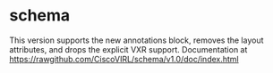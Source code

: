schema
======

This version supports the new annotations block, removes the layout attributes, and drops the explicit VXR support.
Documentation at https://rawgithub.com/CiscoVIRL/schema/v1.0/doc/index.html
